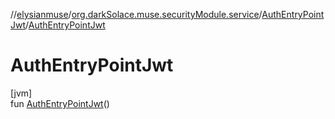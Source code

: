 //[elysianmuse](../../../index.md)/[org.darkSolace.muse.securityModule.service](../index.md)/[AuthEntryPointJwt](index.md)/[AuthEntryPointJwt](-auth-entry-point-jwt.md)

# AuthEntryPointJwt

[jvm]\
fun [AuthEntryPointJwt](-auth-entry-point-jwt.md)()
